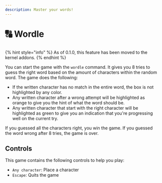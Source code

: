 ```yaml
---
description: Master your words!
---
```


# 🔠 Wordle

<figure><img src="../../../../.gitbook/assets/Beta3-015-Wordle.png" alt=""><figcaption></figcaption></figure>

{% hint style="info" %}
As of 0.1.0, this feature has been moved to the kernel addons.
{% endhint %}

You can start the game with the `wordle` command. It gives you 8 tries to guess the right word based on the amount of characters within the random word. The game does the following:

* If the written character has no match in the entire word, the box is not highlighted by any color.
* Any written character after a wrong attempt will be highlighted as orange to give you the hint of what the word should be.
* Any written character that start with the right character will be highlighted as green to give you an indication that you're progressing well on the current try.

If you guessed all the characters right, you win the game. If you guessed the word wrong after 8 tries, the game is over.

## Controls

This game contains the following controls to help you play:

* `Any character`: Place a character
* `Escape`: Quits the game
